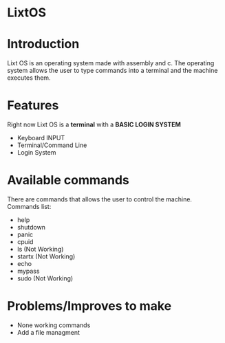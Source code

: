 # LixtOS

# Introduction

Lixt OS is an operating system made with assembly and c. The operating system allows the user to type commands into a terminal and the machine executes them.


# Features

Right now Lixt OS is a **terminal** with a **BASIC LOGIN SYSTEM**

  - Keyboard INPUT
  - Terminal/Command Line
  - Login System

# Available commands

There are commands that allows the user to control the machine.
Commands list:
  - help
  - shutdown
  - panic
  - cpuid
  - ls (Not Working)
  - startx (Not Working)
  - echo
  - mypass
  - sudo (Not Working)


# Problems/Improves to make

  - None working commands
  - Add a file managment
 
